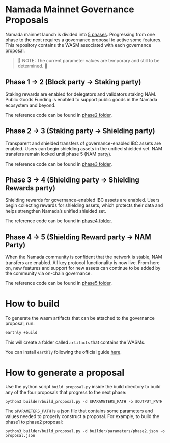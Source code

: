 # Namada Mainnet Governance Proposals

Namada mainnet launch is divided into [5 phases](https://namada.net/mainnet-launch). Progressing from one phase to the next requires a governance proposal to active some features. This repository contains the WASM associated with each governance proposal.

> 🔧 NOTE: The current parameter values are temporary and still to be determined. 🔧

## Phase 1 -> 2 (Block party -> Staking party)

Staking rewards are enabled for delegators and validators staking NAM. Public Goods Funding is enabled to support public goods in the Namada ecosystem and beyond.

The reference code can be found in [phase2 folder](./phase2/).

## Phase 2 -> 3 (Staking party -> Shielding party)

Transparent and shielded transfers of governance-enabled IBC assets are enabled. Users can begin shielding assets in the unified shielded set. NAM transfers remain locked until phase 5 (NAM party).

The reference code can be found in [phase3 folder](./phase3/).

## Phase 3 -> 4 (Shielding party -> Shielding Rewards party)

Shielding rewards for governance-enabled IBC assets are enabled. Users begin collecting rewards for shielding assets, which protects their data and helps strengthen Namada’s unified shielded set.

The reference code can be found in [phase4 folder](./phase4/).

## Phase 4 -> 5 (Shielding Reward party -> NAM Party)

When the Namada community is confident that the network is stable, NAM transfers are enabled. All key protocol functionality is now live. From here on, new features and support for new assets can continue to be added by the community via on-chain governance.

The reference code can be found in [phase5 folder](./phase5/).

# How to build 
To generate the wasm artifacts that can be attached to the governance proposal, run:
```
earthly +build
```

This will create a folder called `artifacts` that contains the WASMs.

You can install `earthly` following the official guide [here](https://earthly.dev/get-earthly).

# How to generate a proposal
Use the python script `build_proposal.py` inside the build directory to build any of the four proposals that progress to the next phase:
```
python3 builder/build_proposal.py -d $PARAMETERS_PATH -o $OUTPUT_PATH
```
The `$PARAMETERS_PATH` is a json file that contains some parameters and values needed to properly construct a proposal. For example, to build the phase1 to phase2 proposal:
```
python3 builder/build_proposal.py -d builder/parameters/phase2.json -o proposal.json
```